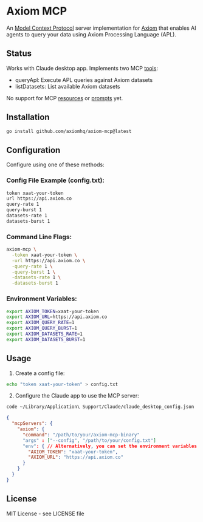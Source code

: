# Axiom MCP

An [Model Context Protocol](https://modelcontextprotocol.io/) server implementation for [Axiom](https://axiom.co) that enables AI agents to query your data using Axiom Processing Language (APL).

## Status

Works with Claude desktop app. Implements two MCP [tools](https://modelcontextprotocol.io/docs/concepts/tools):

- queryApl: Execute APL queries against Axiom datasets
- listDatasets: List available Axiom datasets

No support for MCP [resources](https://modelcontextprotocol.io/docs/concepts/resources) or [prompts](https://modelcontextprotocol.io/docs/concepts/prompts) yet.

## Installation

```bash
go install github.com/axiomhq/axiom-mcp@latest
```

## Configuration

Configure using one of these methods:

### Config File Example (config.txt):
```txt
token xaat-your-token
url https://api.axiom.co
query-rate 1
query-burst 1
datasets-rate 1
datasets-burst 1
```

### Command Line Flags:
```bash
axiom-mcp \
  -token xaat-your-token \
  -url https://api.axiom.co \
  -query-rate 1 \
  -query-burst 1 \
  -datasets-rate 1 \
  -datasets-burst 1
```

### Environment Variables:
```bash
export AXIOM_TOKEN=xaat-your-token
export AXIOM_URL=https://api.axiom.co
export AXIOM_QUERY_RATE=1
export AXIOM_QUERY_BURST=1
export AXIOM_DATASETS_RATE=1
export AXIOM_DATASETS_BURST=1
```

## Usage

1. Create a config file:
```bash
echo "token xaat-your-token" > config.txt
```

2. Configure the Claude app to use the MCP server:

```bash
code ~/Library/Application\ Support/Claude/claude_desktop_config.json
```

```json
{
  "mcpServers": {
    "axiom": {
      "command": "/path/to/your/axiom-mcp-binary"
      "args" : ["--config", "/path/to/your/config.txt"]
      "env": { // Alternatively, you can set the environment variables here
        "AXIOM_TOKEN": "xaat-your-token",
        "AXIOM_URL": "https://api.axiom.co"
      }
    }
  }
}
```

## License

MIT License - see LICENSE file
